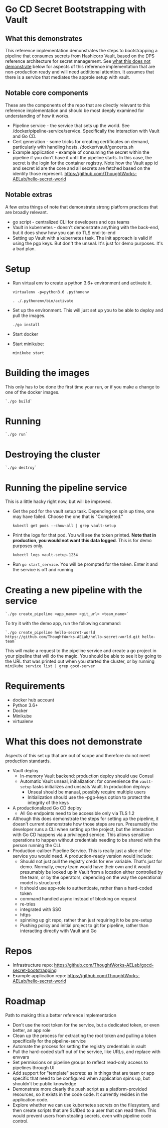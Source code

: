 # Go CD Secret Bootstrapping with Vault

## What this demonstrates

This reference implementation demonstrates the steps to bootstrapping a pipeline that consumes secrets from
Hashicorp Vault, based on the DPS reference architecture for secret management. See [what this does not demonstrate](#what-this-does-not-demonstrate) below for aspects of this reference implementation that are non-production ready and will
need additional attention. It assumes that there is a service that mediates the approle setup with vault.

## Notable core components

These are the components of the repo that are directly relevant to this reference implementation and should be most 
deeply examined for understanding of how it works.

* Pipeline service - the service that sets up the world. See /docker/pipeline-service/service. Specifically the interaction with Vault and
    Go CD.
* Cert generation - some tricks for creating certificates on demand, particularly with handling hosts. /docker/vault/gencerts.sh
* Example application - example of consuming the secret within the pipeline if you don't have it until the pipeline starts. In this case, 
    the secret is the login for the container registry. Note how the Vault app id and secret id are the core and all secrets are fetched
    based on the identity those represent. https://github.com/ThoughtWorks-AELab/hello-secret-world

## Notable extras

A few extra things of note that demonstrate strong platform practices that are broadly relevant.

* go script - centralized CLI for developers and ops teams
* Vault in kubernetes - doesn't demonstrate anything with the back-end, but it does show how you can do TLS end-to-end
* Setting up Vault with a kubernetes task. The init approach is valid if using the pgp keys. But don't the unseal. It's just
    for demo purposes. It's a bad plan.

# Setup
* Run virtual env to create a python 3.6+ environment and activate it.
    
    `virtualenv -p=python3.6 .pythonenv`

    `. ./.pythonenv/bin/activate`

* Set up the environment. This will just set up you to be able to deploy and pull the images.
    
    `./go install`

* Start docker

* Start minikube:

    `minikube start`

# Building the images

This only has to be done the first time your run, or if you make a change to one of the docker images.
    
    `./go build`

# Running

    `./go run`

# Destroying the cluster

    `./go destroy`

# Running the pipeline service

This is a little hacky right now, but will be improved.

* Get the pod for the vault setup task. Depending on spin up time, one may have failed. Choose the one that is "Completed."

    `kubectl get pods --show-all | grep vault-setup`

* Print the logs for that pod. You will see the token printed. **Note that in production, you would not want this data logged**.
    This is for demo purposes only.

    `kubectl logs vault-setup-1234`

* Run `go start_service`. You will be prompted for the token. Enter it and the service is off and running.

# Creating a new pipeline with the service
    
    `./go create_pipeline <app_name> <git_url> <team_name>`
    
To try it with the demo app, run the following command:

    `./go create_pipeline hello-secret-world https://github.com/ThoughtWorks-AELab/hello-secret-world.git hello-team`  

This will make a request to the pipeline service and create a go project in your pipeline that will do the magic. You should be
able to see it by going to the URL that was printed out when you started the cluster, or by running `minikube service list | grep gocd-server`

# Requirements
* docker hub account
* Python 3.6+
* Docker
* Minikube
* virtualenv

# What this does not demonstrate

Aspects of this set up that are out of scope and therefore do not meet production standards. 

* Vault deploy
    * In-memory Vault backend: production deploy should use Consul
    * Automatic Vault unseal, initialization: for convenience the `vault-setup` tasks initializes and unseals Vault. In production
        deploys:
        * Unseal should be manual, possibly require multiple users
        * Initialization should use the -pgp-keys option to protect the integrity of the keys
* A productionalized Go CD deploy
    * All Go endpoints need to be accessible only via TLS 1.2
* Although this does demonstrate the steps for setting up the pipeline, it doesn't current demonstrate how those steps
    are run. Presumably the developer runs a CLI when setting up the project, but the interaction with Go CD happens via
    a privileged service. This allows sensitive operations to happen without credentials needing to be shared with the 
    person running the CLI.
* Production-caliber Pipeline Service. This is really just a slice of the service you would need. A production-ready version would include:
    * Should not just pull the registry creds for env variable. That's just for demo. Normally, every team would have their 
        own and it would presumably be looked up in Vault from a location either controlled by the team, or by the operators,
        depending on the way the operational model is structured. 
    * It should use app-role to authenticate, rather than a hard-coded token
    * command handled async instead of blocking on request
    * re-tries
    * integrated with SSO
    * https
    * spinning up git repo, rather than just requiring it to be pre-setup
    * Pushing policy and initial project to git for pipeline, rather than interacting directly with Vault and Go

# Repos

* Infrastructure repo: https://github.com/ThoughtWorks-AELab/gocd-secret-bootstrapping
* Example application repo: https://github.com/ThoughtWorks-AELab/hello-secret-world

# Roadmap

Path to making this a better reference implementation

* Don't use the root token for the service, but a dedicated token, or even better, an app role
* Clean up the process for extracting the root token and pulling a token specifically for the pipeline-service
* Automate the process for setting the registry credentials in vault
* Pull the hard-coded stuff out of the service, like URLs, and replace with envvars
* Set permissions on pipeline groups to reflect read-only access to pipelines through UI
* Add support for "template" secrets: as in things that are team or app specific that need to be configured
    when application spins up, but shouldn't be public knowledge
* Demonstrate more clearly the push script as a platform-provided resources, so it exists in the code code. It currently resides in the
    application code. 
* Explore whether we can use kubernetes secrets on the filesystem, and then create scripts that are SUIDed to a user that can read them.
    This would prevent users from stealing secrets, even with pipeline code control.